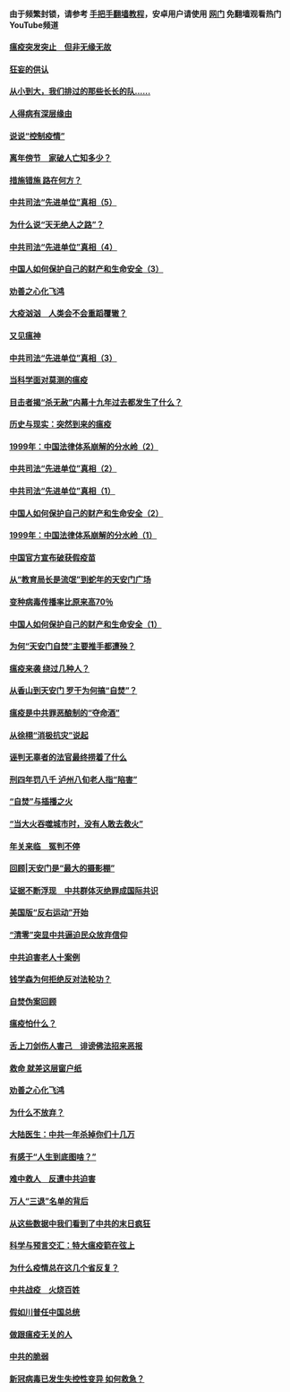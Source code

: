 #### 由于频繁封锁，请参考 [手把手翻墙教程](https://github.com/gfw-breaker/guides/wiki/)，安卓用户请使用 [网门](https://github.com/gfw-breaker/nogfw/blob/master/dl.md?t=02251200) 免翻墙观看热门YouTube频道 

#### [瘟疫突发突止　但非无缘无故](../pages/19/421281.md?t=02251200) 

#### [狂妄的供认](../pages/19/421199.md?t=02251200) 

#### [从小到大，我们排过的那些长长的队……](../pages/19/421243.md?t=02251200) 

#### [人得病有深层缘由](../pages/19/420864.md?t=02251200) 

#### [说说“控制疫情”](../pages/19/420831.md?t=02251200) 

#### [离年傍节　家破人亡知多少？](../pages/19/420563.md?t=02251200) 

#### [措施错施  路在何方？](../pages/19/420076.md?t=02251200) 

#### [中共司法“先进单位”真相（5）](../pages/19/419453.md?t=02251200) 

#### [为什么说“天无绝人之路”？](../pages/19/419618.md?t=02251200) 

#### [中共司法“先进单位”真相（4）](../pages/19/419452.md?t=02251200) 

#### [中国人如何保护自己的财产和生命安全（3）](../pages/19/419405.md?t=02251200) 

#### [劝善之心化飞鸿](../pages/19/418758.md?t=02251200) 

#### [大疫汹汹　人类会不会重蹈覆辙？](../pages/19/419691.md?t=02251200) 

#### [又见瘟神](../pages/19/419225.md?t=02251200) 

#### [中共司法“先进单位”真相（3）](../pages/19/419451.md?t=02251200) 

#### [当科学面对莫测的瘟疫](../pages/19/419625.md?t=02251200) 

#### [目击者揭“杀无赦”内幕十九年过去都发生了什么？](../pages/19/419617.md?t=02251200) 

#### [历史与现实：突然到来的瘟疫](../pages/19/419619.md?t=02251200) 

#### [1999年：中国法律体系崩解的分水岭（2）](../pages/19/419455.md?t=02251200) 

#### [中共司法“先进单位”真相（2）](../pages/19/419450.md?t=02251200) 

#### [中共司法“先进单位”真相（1）](../pages/19/419449.md?t=02251200) 

#### [中国人如何保护自己的财产和生命安全（2）](../pages/19/419404.md?t=02251200) 

#### [1999年：中国法律体系崩解的分水岭（1）](../pages/19/419454.md?t=02251200) 

#### [中国官方宣布破获假疫苗](../pages/19/419504.md?t=02251200) 

#### [从“教育局长是流氓”到蛇年的天安门广场](../pages/19/419470.md?t=02251200) 

#### [变种病毒传播率比原来高70％](../pages/19/419456.md?t=02251200) 

#### [中国人如何保护自己的财产和生命安全（1）](../pages/19/419403.md?t=02251200) 

#### [为何“天安门自焚”主要推手都遭殃？](../pages/19/419348.md?t=02251200) 

#### [瘟疫来袭 绕过几种人？](../pages/19/419349.md?t=02251200) 

#### [从香山到天安门 罗干为何搞“自焚”？](../pages/19/419270.md?t=02251200) 

#### [瘟疫是中共罪恶酿制的“夺命酒”](../pages/19/419223.md?t=02251200) 

#### [从徐栩“消极抗灾”说起](../pages/19/419224.md?t=02251200) 

#### [诬判无辜者的法官最终捞着了什么](../pages/19/419268.md?t=02251200) 

#### [刑四年罚八千 泸州八旬老人指“陷害”](../pages/19/419232.md?t=02251200) 

#### [“自焚”与插播之火](../pages/19/419226.md?t=02251200) 

#### [“当大火吞噬城市时，没有人敢去救火”](../pages/19/419077.md?t=02251200) 

#### [年关来临　冤判不停](../pages/19/419093.md?t=02251200) 

#### [回顾|天安门是“最大的摄影棚”](../pages/19/380866.md?t=02251200) 

#### [证据不断浮现　中共群体灭绝罪成国际共识](../pages/19/419031.md?t=02251200) 

#### [美国版“反右运动”开始](../pages/19/419030.md?t=02251200) 

#### [“清零”突显中共逼迫民众放弃信仰](../pages/19/418995.md?t=02251200) 

#### [中共迫害老人十案例](../pages/19/418831.md?t=02251200) 

#### [钱学森为何拒绝反对法轮功？](../pages/19/418905.md?t=02251200) 

#### [自焚伪案回顾](../pages/19/418799.md?t=02251200) 

#### [瘟疫怕什么？](../pages/19/418800.md?t=02251200) 

#### [舌上刀剑伤人害己　诽谤佛法招来恶报](../pages/19/418731.md?t=02251200) 

#### [救命 就差这层窗户纸](../pages/19/418706.md?t=02251200) 

#### [劝善之心化飞鸿](../pages/19/416766.md?t=02251200) 

#### [为什么不放弃？](../pages/19/418691.md?t=02251200) 

#### [大陆医生：中共一年杀掉你们十几万](../pages/19/418670.md?t=02251200) 

#### [有感于“人生到底图啥？”](../pages/19/418624.md?t=02251200) 

#### [难中救人　反遭中共迫害](../pages/19/418414.md?t=02251200) 

#### [万人“三退”名单的背后](../pages/19/418505.md?t=02251200) 

#### [从这些数据中我们看到了中共的末日疯狂](../pages/19/418420.md?t=02251200) 

#### [科学与预言交汇：特大瘟疫箭在弦上](../pages/19/418266.md?t=02251200) 

#### [为什么疫情总在这几个省反复？](../pages/19/418219.md?t=02251200) 

#### [中共战疫　火烧百姓](../pages/19/418220.md?t=02251200) 

#### [假如川普任中国总统](../pages/19/418174.md?t=02251200) 

#### [做跟瘟疫无关的人](../pages/19/418171.md?t=02251200) 

#### [中共的脆弱](../pages/19/418196.md?t=02251200) 

#### [新冠病毒已发生失控性变异 如何救急？](../pages/19/418032.md?t=02251200) 

